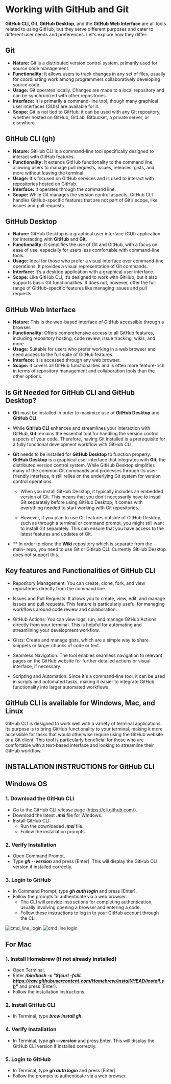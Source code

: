 # Working with GitHub and Git

**GitHub CLI, Git, GitHub Desktop**, and the **GitHub Web Interface** are all tools related to using GitHub, but they serve different purposes and cater to different user needs and preferences. Let's explore how they differ:

## Git

- **Nature:** Git is a distributed version control system, primarily used for source code management.
- **Functionality:** It allows users to track changes in any set of files, usually for coordinating work among programmers collaboratively developing source code.
- **Usage:** Git operates locally. Changes are made to a local repository and can be synchronized with other repositories.
- **Interface:** It is primarily a command-line tool, though many graphical user interfaces (GUIs) are available for it.
- **Scope:** Git is not tied to GitHub; it can be used with any Git repository, whether hosted on GitHub, GitLab, Bitbucket, a private server, or elsewhere.

## GitHub CLI (gh)

- **Nature:** GitHub CLI is a command-line tool specifically designed to interact with GitHub features.
- **Functionality:** It extends GitHub functionality to the command line, allowing users to manage pull requests, issues, releases, gists, and more without leaving the terminal.
- **Usage:** It's focused on GitHub services and is used to interact with repositories hosted on GitHub.
- **Interface:** It operates through the command line.
- **Scope:** While Git manages the version control aspects, GitHub CLI handles GitHub-specific features that are not part of Git’s scope, like issues and pull requests.

## GitHub Desktop

- **Nature:** GitHub Desktop is a graphical user interface (GUI) application for interacting with **GitHub** and **Git**.
- **Functionality:** It simplifies the use of Git and GitHub, with a focus on ease of use, especially for users less comfortable with command-line tools.
- **Usage:** Ideal for those who prefer a visual interface over command-line operations. It provides a visual representation of Git commands.
- **Interface:** It’s a desktop application with a graphical user interface.
- **Scope:** Like GitHub CLI, it’s designed to work with GitHub, but it also supports basic Git functionalities. It does not, however, offer the full range of GitHub-specific features like managing issues and pull requests.

## GitHub Web Interface

- **Nature:** This is the web-based interface of GitHub accessible through a browser.
- **Functionality:** Offers comprehensive access to all GitHub features, including repository hosting, code review, issue tracking, wikis, and more.
- **Usage:** Suitable for users who prefer working in a web browser and need access to the full suite of GitHub features.
- **Interface:** It is accessed through any web browser.
- **Scope:** It covers all GitHub functionalities and is often more feature-rich in terms of repository management and collaboration tools than the other options.

## **Is Git Needed for GitHub CLI and GitHub Desktop?**

- **Git** must be installed in order to maximize use of **GitHub Desktop** and **GitHub CLI**.  

- While **GitHub CLI** enhances and streamlines your interaction with GitHub, **Git** remains the essential tool for handling the version control aspects of your code. Therefore, having Git installed is a prerequisite for a fully functional development workflow with GitHub CLI.
- **Git** needs to be installed for **GitHub Desktop** to function properly. **GitHub Desktop** is a graphical user interface that integrates with **Git**, the distributed version control system. While GitHub Desktop simplifies many of the common Git commands and processes through its user-friendly interface, it still relies on the underlying Git system for version control operations.

  - When you install GitHub Desktop, it typically includes an embedded version of Git. This means that you don't necessarily have to install Git separately before using GitHub Desktop; it comes with everything needed to start working with Git repositories.

  - However, if you plan to use Git features outside of GitHub Desktop, such as through a terminal or command prompt, you might still want to install Git separately. This can ensure that you have access to the latest features and updates of Git.
- ** In order to clone the **Wiki** repository which is separate from the -main- repo, you need to use Git or GitHub CLI.  Currently GitHub Desktop does not support this.

## Key features and Functionalities of GitHub CLI

- Repository Management: You can create, clone, fork, and view repositories directly from the command line.

- Issues and Pull Requests: It allows you to create, view, edit, and manage issues and pull requests. This feature is particularly useful for managing workflows around code review and collaboration.

- GitHub Actions: You can view logs, run, and manage GitHub Actions directly from your terminal. This is helpful for automating and streamlining your development workflow.

- Gists: Create and manage gists, which are a simple way to share snippets or larger chunks of code or text.

- Seamless Navigation: The tool enables seamless navigation to relevant pages on the GitHub website for further detailed actions or visual interface, if necessary.

- Scripting and Automation: Since it's a command-line tool, it can be used in scripts and automated tasks, making it easier to integrate GitHub functionality into larger automated workflows.

## GitHub CLI is available for Windows, Mac, and Linux

GitHub CLI is designed to work well with a variety of terminal applications. Its purpose is to bring GitHub functionality to your terminal, making it more accessible for tasks that would otherwise require using the GitHub website or a Git client. This tool is particularly beneficial for those who are comfortable with a text-based interface and looking to streamline their GitHub workflow.

## **INSTALLATION INSTRUCTIONS for GitHub CLI**

## Windows OS

### 1. Download the GitHub CLI

- Go to the GitHub CLI release page (<https://cli.github.com/>).
- Download the latest ***.msi*** file for Windows.
- Install GitHub CLI:
  - Run the downloaded ***.msi*** file.
  - Follow the installation prompts.

### 2. Verify Installation

- Open Command Prompt.
- Type ***gh --version*** and press [Enter]. This will display the GitHub CLI version if installed correctly.

### 3. Login to GitHub

- In Command Prompt, type ***gh auth login*** and press [Enter].
- Follow the prompts to authenticate via a web browser.
  - The CLI will provide instructions for completing authentication, usually involving opening a browser and entering a code.
  - Follow these instructions to log in to your GitHub account through the CLI.
  
![cmd_line_login](https://github.com/Talonness/sp24_lessons/blob/main/assets/ghcli.png)
  ![cmd line login](gh_cli_installation.png)

## For Mac

### 1. Install Homebrew (if not already installed)

- Open Terminal.
- Enter ***/bin/bash -c "$(curl -fsSL <https://raw.githubusercontent.com/Homebrew/install/HEAD/install.sh>"*** and press [Enter].
- Follow the installation instructions.

### 2. Install GitHub CLI

- In Terminal, type ***brew install gh***.

### 4. Verify Installation

- In Terminal, type ***gh --version*** and press Enter. This will display the GitHub CLI version if installed correctly.

### 5. Login to GitHub

- In Terminal, type ***gh auth login*** and press [Enter].
- Follow the prompts to authenticate via a web browser.
